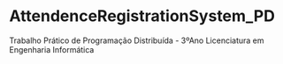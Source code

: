 # AttendenceRegistrationSystem_PD
Trabalho Prático de Programação Distribuída - 3ºAno Licenciatura em Engenharia Informática 

